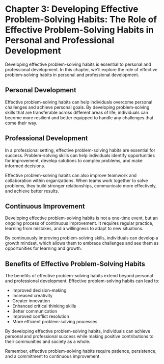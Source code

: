 Chapter 3: Developing Effective Problem-Solving Habits: The Role of Effective Problem-Solving Habits in Personal and Professional Development
=============================================================================================================================================

Developing effective problem-solving habits is essential to personal and professional development. In this chapter, we'll explore the role of effective problem-solving habits in personal and professional development.

Personal Development
--------------------

Effective problem-solving habits can help individuals overcome personal challenges and achieve personal goals. By developing problem-solving skills that are transferable across different areas of life, individuals can become more resilient and better equipped to handle any challenges that come their way.

Professional Development
------------------------

In a professional setting, effective problem-solving habits are essential for success. Problem-solving skills can help individuals identify opportunities for improvement, develop solutions to complex problems, and make informed decisions.

Effective problem-solving habits can also improve teamwork and collaboration within organizations. When teams work together to solve problems, they build stronger relationships, communicate more effectively, and achieve better results.

Continuous Improvement
----------------------

Developing effective problem-solving habits is not a one-time event, but an ongoing process of continuous improvement. It requires regular practice, learning from mistakes, and a willingness to adapt to new situations.

By continuously improving problem-solving skills, individuals can develop a growth mindset, which allows them to embrace challenges and see them as opportunities for learning and growth.

Benefits of Effective Problem-Solving Habits
--------------------------------------------

The benefits of effective problem-solving habits extend beyond personal and professional development. Effective problem-solving habits can lead to:

* Improved decision-making
* Increased creativity
* Greater innovation
* Enhanced critical thinking skills
* Better communication
* Improved conflict resolution
* More efficient problem-solving processes

By developing effective problem-solving habits, individuals can achieve personal and professional success while making positive contributions to their communities and society as a whole.

Remember, effective problem-solving habits require patience, persistence, and a commitment to continuous improvement.

